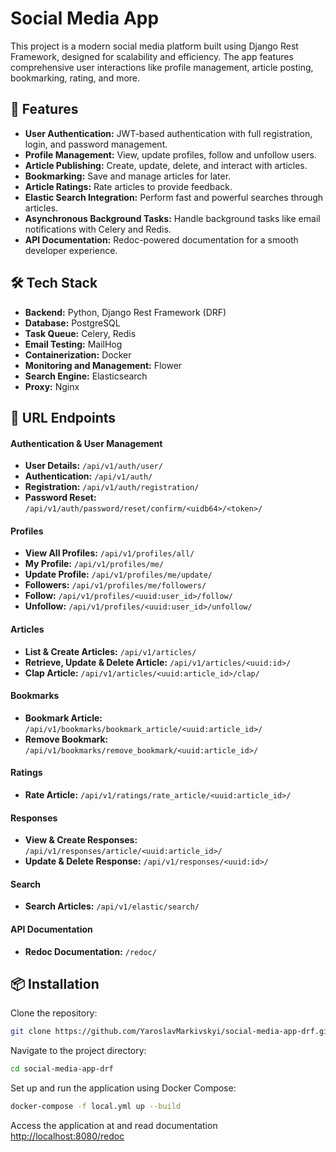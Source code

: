 # Social Media App

This project is a modern social media platform built using Django Rest Framework, designed for scalability and efficiency. The app features comprehensive user interactions like profile management, article posting, bookmarking, rating, and more.

## 🚀 Features

- **User Authentication:** JWT-based authentication with full registration, login, and password management.
- **Profile Management:** View, update profiles, follow and unfollow users.
- **Article Publishing:** Create, update, delete, and interact with articles.
- **Bookmarking:** Save and manage articles for later.
- **Article Ratings:** Rate articles to provide feedback.
- **Elastic Search Integration:** Perform fast and powerful searches through articles.
- **Asynchronous Background Tasks:** Handle background tasks like email notifications with Celery and Redis.
- **API Documentation:** Redoc-powered documentation for a smooth developer experience.

## 🛠️ Tech Stack

- **Backend:** Python, Django Rest Framework (DRF)
- **Database:** PostgreSQL
- **Task Queue:** Celery, Redis
- **Email Testing:** MailHog
- **Containerization:** Docker
- **Monitoring and Management:** Flower
- **Search Engine:** Elasticsearch
- **Proxy:** Nginx

## 📂 URL Endpoints
#### Authentication & User Management
- **User Details:** `/api/v1/auth/user/`
- **Authentication:** `/api/v1/auth/`
- **Registration:** `/api/v1/auth/registration/`
- **Password Reset:** `/api/v1/auth/password/reset/confirm/<uidb64>/<token>/`
#### Profiles
- **View All Profiles:** `/api/v1/profiles/all/`
- **My Profile:** `/api/v1/profiles/me/`
- **Update Profile:** `/api/v1/profiles/me/update/`
- **Followers:** `/api/v1/profiles/me/followers/`
- **Follow:** `/api/v1/profiles/<uuid:user_id>/follow/`
- **Unfollow:** `/api/v1/profiles/<uuid:user_id>/unfollow/`
#### Articles
- **List & Create Articles:** `/api/v1/articles/`
- **Retrieve, Update & Delete Article:** `/api/v1/articles/<uuid:id>/`
- **Clap Article:** `/api/v1/articles/<uuid:article_id>/clap/`
#### Bookmarks
- **Bookmark Article:** `/api/v1/bookmarks/bookmark_article/<uuid:article_id>/`
- **Remove Bookmark:** `/api/v1/bookmarks/remove_bookmark/<uuid:article_id>/`
#### Ratings
- **Rate Article:** `/api/v1/ratings/rate_article/<uuid:article_id>/`
#### Responses
- **View & Create Responses:** `/api/v1/responses/article/<uuid:article_id>/`
- **Update & Delete Response:** `/api/v1/responses/<uuid:id>/`
#### Search
- **Search Articles:** `/api/v1/elastic/search/`
#### API Documentation
- **Redoc Documentation:** `/redoc/`

## 📦 Installation 
Clone the repository:
```bash
git clone https://github.com/YaroslavMarkivskyi/social-media-app-drf.git
```
Navigate to the project directory:
```bash
cd social-media-app-drf
```
Set up and run the application using Docker Compose:
```bash
docker-compose -f local.yml up --build
```
Access the application at and read documentation
[http://localhost:8080/redoc](http://localhost:8080/redoc)
